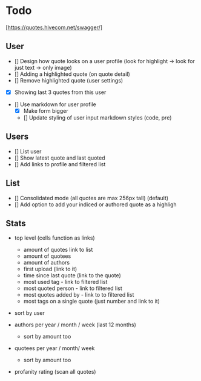 # Todo

[https://quotes.hivecom.net/swagger/]

## User

- [] Design how quote looks on a user profile (look for highlight -> look for just text -> only image)
- [] Adding a highlighted quote (on quote detail)
- [] Remove highlighted quote (user settings)
- [x] Showing last 3 quotes from this user
- [] Use markdown for user profile
  - [x] Make form bigger
  - [] Update styling of user input markdown styles (code, pre)

## Users

- [] List user
- [] Show latest quote and last quoted
- [] Add links to profile and filtered list

## List

- [] Consolidated mode (all quotes are max 256px tall) (default)
- [] Add option to add your indiced or authored quote as a highligh

## Stats

- top level (cells function as links)
  - amount of quotes link to list
  - amount of quotees
  - amount of authors
  - first upload (link to it)
  - time since last quote (link to the quote)
  - most used tag - link to filtered list
  - most quoted person - link to filtered list
  - most quotes added by - link to to filtered list
  - most tags on a single quote (just number and link to it)

- sort by user
- authors per year / month / week (last 12 months)
  - sort by amount too
- quotees per year / month/ week
  - sort by amount too

- profanity rating (scan all quotes)
